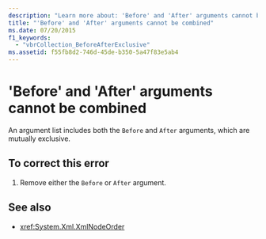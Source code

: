 ```yaml
---
description: "Learn more about: 'Before' and 'After' arguments cannot be combined"
title: "'Before' and 'After' arguments cannot be combined"
ms.date: 07/20/2015
f1_keywords: 
  - "vbrCollection_BeforeAfterExclusive"
ms.assetid: f55fb8d2-746d-45de-b350-5a47f83e5ab4
---
```

# 'Before' and 'After' arguments cannot be combined

An argument list includes both the `Before` and `After` arguments, which are mutually exclusive.  
  
## To correct this error  
  
1. Remove either the `Before` or `After` argument.  
  
## See also

- <xref:System.Xml.XmlNodeOrder>
